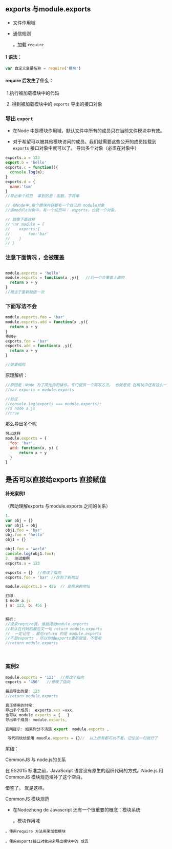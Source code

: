##   exports 与module.exports

- 文件作用域

-  通信规则

     。加载  `require`

  #### 1 语法：

  ````javascript
  var 自定义变量名称 = require('模块')
  ````

  ####     require 后发生了什么：

  ​      1.执行被加载模块中的代码

  ​      2. 得到被加载模块中的  `exports`  导出的接口对象

  ###    导出   `export`

  -  在Node 中是模块作用域，默认文件中所有的成员只在当前文件模块中有效。

  -  对于希望可以被其他模块访问的成员。我们就需要这些公开的成员挂载到 `exports` 接口对象中就可以了。 导出多个对象（必须在对象中）

  ````javascript
  exports.a = 123
  export.b = 'hello'
  exports.c = function(){
  	console.log(a);
  }
  exports.d = {
  	name:'tom'
  }
  //导出单个成员  拿到的是：函数，字符串
  ````

  ````javascript
  // 在Node中,每个模块内容都有一个自己的 module对象
  //该module对象中，有一个成员叫： exports，也就一个对象。
  
  // 就像下面这样
  // var module = {
  // 	exports:{
  // 		foo:'bar'
  // 	}
  // }
  ````

  

  ###  注意下面情况 ，会被覆盖

  ````javascript
  
  module.exports = 'hello'
  module.exports = function(x ,y){   //后一个会覆盖上面的
  	return x + y
  }
  //相当于重新赋值一次
  ````

  ### 下面写法不会

  ````javascript
  module.exports.foo = 'bar'
  module.exports.add = function(x ,y){   
  	return x + y
  }
  等同于
  exports.foo = 'bar'
  exports.add = function(x ,y){   
  	return x + y
  }
  
  //效果相同
  
  ````

  

  原理解析：

  ````javascript
  //原因是：Node 为了简化你的操作，专门提供一个简写方法。 也就是说 在模块中还有这么一句代码
  //var exports = module.exports
  
  //验证 
  //console.log(exports === module.exports);
  //$ node a.js
  //true
  ````

  那么导出多个呢

  ````javascript
  可以这样
  module.exports = {
  	foo: 'bar',
  	add: function(x, y) {
  		return x + y
  	}
  }
  ````

  ## 是否可以直接给exports 直接赋值

  #### 补充案例1

  （帮助理解exports 与module.exports 之间的关系）

  ````javascript
  1. 
  var obj = {}
  var obj1 = obj
  obj1.foo = 'bar'
  obj.foo = 'hello'
  obj1 = {}
  
  obj1.foo = 'world'
  console.log(obj1.foo);
  2.  测试案例
  exports.a = 123
  
  exports = {}  //修改了指向
  exports.foo = 'bar' //存到了新地址
  
  module.exports.b = 456  // 是原来的地址
  
  打印:
  $ node a.js
  { a: 123, b: 456 }
  
  
  解析：
  //谁来require我，谁就得到module.exports
  //默认在代码的最后又一句 return module.exports
  //  一定记住 ，最后return 的是 module.exports 
  //不是exports ，所以你给exports重新赋值，不管用
  //return module.exports
  
  
  
  
  ````

  ### 案例2

  ````javascript
  module.exports = '123'  //修改了指向
  exports = '456'   //修改了指向
  
  最后导出的是: 123
  //return module.exports
  ````

  

  ````javascript
  真正使用的时候:
  导出多个成员:  exports.xxx =xxx,
  也可以 module.exports = {   }
  导出单个成员: module.exports,
  
  官网提示: 如果你分不清楚 export  module.exports ,
  
   写代码统统使用 moudle.exports = {}//  以上所有都可以不看，记住这一句就行了
  
  ````

  

  尾结：

  CommonJS 与 node.js的关系

  在 ES2015 标准之前，JavaScript 语言没有原生的组织代码的方式。Node.js 用 CommonJS 模块规范填补了这个空白。

  借鉴了。 就是这样。

  CommonJS 模块规范

  -  在Nodezhong de Javascript 还有一个很重要的概念：模块系统

     。模块作用域

    。使用require 方法用来加载模块

    。使用exports接口对象用来导出模块中的 成员

    

    

  



